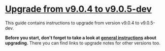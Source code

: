 # [Upgrade from v9.0.4 to v9.0.5-dev](https://github.com/shopsys/shopsys/compare/v9.0.4...9.0)

This guide contains instructions to upgrade from version v9.0.4 to v9.0.5-dev.

**Before you start, don't forget to take a look at [general instructions](https://github.com/shopsys/shopsys/blob/9.0/UPGRADE.md) about upgrading.**
There you can find links to upgrade notes for other versions too.
